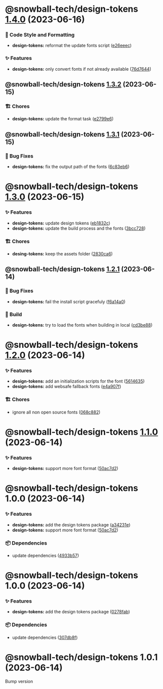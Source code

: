 # @snowball-tech/design-tokens [1.4.0](https://github.com/snowball-tech/glacier/compare/@snowball-tech/design-tokens@1.3.2...@snowball-tech/design-tokens@1.4.0) (2023-06-16)

### 🎨 Code Style and Formatting

- **design-tokens:** reformat the update fonts script ([e26eeec](https://github.com/snowball-tech/glacier/commit/e26eeec29d75a89fd8c89ff87119306b3072b671))

### ✨ Features

- **design-tokens:** only convert fonts if not already available ([76d7644](https://github.com/snowball-tech/glacier/commit/76d764424ba1a0e926a0b4db122120ee0e5f0601))

## @snowball-tech/design-tokens [1.3.2](https://github.com/snowball-tech/glacier/compare/@snowball-tech/design-tokens@1.3.1...@snowball-tech/design-tokens@1.3.2) (2023-06-15)

### 🏗 Chores

- **design-tokens:** update the format task ([e2799e6](https://github.com/snowball-tech/glacier/commit/e2799e6bff35ad1f82ff32f600dc6e416c232484))

## @snowball-tech/design-tokens [1.3.1](https://github.com/snowball-tech/glacier/compare/@snowball-tech/design-tokens@1.3.0...@snowball-tech/design-tokens@1.3.1) (2023-06-15)

### 🐛 Bug Fixes

- **design-tokens:** fix the output path of the fonts ([6c83eb6](https://github.com/snowball-tech/glacier/commit/6c83eb6904b5780518648a88f4704112f612db8c))

# @snowball-tech/design-tokens [1.3.0](https://github.com/snowball-tech/glacier/compare/@snowball-tech/design-tokens@1.2.1...@snowball-tech/design-tokens@1.3.0) (2023-06-15)

### ✨ Features

- **design-tokens:** update design tokens ([eb1832c](https://github.com/snowball-tech/glacier/commit/eb1832c61a7128b9d3d70ec3a751152e006e55f7))
- **design-tokens:** update the build process and the fonts ([3bcc728](https://github.com/snowball-tech/glacier/commit/3bcc728a37998ce8d7fcae18e36b1fada4fd75f0))

### 🏗 Chores

- **desing-tokens:** keep the assets folder ([2830ca6](https://github.com/snowball-tech/glacier/commit/2830ca6bcffa237fbd98f735cbadc7135f844751))

## @snowball-tech/design-tokens [1.2.1](https://github.com/snowball-tech/glacier/compare/@snowball-tech/design-tokens@1.2.0...@snowball-tech/design-tokens@1.2.1) (2023-06-14)

### 🐛 Bug Fixes

- **design-tokens:** fail the install script gracefuly ([f6a14a0](https://github.com/snowball-tech/glacier/commit/f6a14a0aedd7419062e19f3131e7ff51a12dc3b5))

### 👷 Build

- **design-tokens:** try to load the fonts when building in local ([cd3be88](https://github.com/snowball-tech/glacier/commit/cd3be88515e43d8693068adf66e588963d4c18e5))

# @snowball-tech/design-tokens [1.2.0](https://github.com/snowball-tech/glacier/compare/@snowball-tech/design-tokens@1.1.0...@snowball-tech/design-tokens@1.2.0) (2023-06-14)

### ✨ Features

- **design-tokens:** add an initialization scripts for the font ([5614635](https://github.com/snowball-tech/glacier/commit/5614635442d9e7310949385f642291e3325ae54e))
- **design-tokens:** add websafe fallback fonts ([e4a907f](https://github.com/snowball-tech/glacier/commit/e4a907ffbe4df9a311596f08387502a3be5b9c4b))

### 🏗 Chores

- ignore all non open source fonts ([068c882](https://github.com/snowball-tech/glacier/commit/068c882c69fa522154848c65da2506ee5ef8eeff))

# @snowball-tech/design-tokens [1.1.0](https://github.com/snowball-tech/glacier/compare/@snowball-tech/design-tokens@1.0.0...@snowball-tech/design-tokens@1.1.0) (2023-06-14)

### ✨ Features

- **design-tokens:** support more font format ([50ac7d2](https://github.com/snowball-tech/glacier/commit/50ac7d2b5a080e719a90e4529e5f967f50d7dd02))

# @snowball-tech/design-tokens 1.0.0 (2023-06-14)

### ✨ Features

- **design-tokens:** add the design tokens package ([a34231e](https://github.com/snowball-tech/glacier/commit/a34231efaf40f3f7cf4f56d5a0df7966073b101c))
- **design-tokens:** support more font format ([50ac7d2](https://github.com/snowball-tech/glacier/commit/50ac7d2b5a080e719a90e4529e5f967f50d7dd02))

### 📦 Dependencies

- update dependencies ([4933b57](https://github.com/snowball-tech/glacier/commit/4933b5716468fc85448657867ae731d41a0169ce))

# @snowball-tech/design-tokens 1.0.0 (2023-06-14)

### ✨ Features

- **design-tokens:** add the design tokens package ([0278fab](https://github.com/snowball-tech/glacier/commit/0278fabe8e22cec32afc8e37c4bb0733aa107438))

### 📦 Dependencies

- update dependencies ([307db8f](https://github.com/snowball-tech/glacier/commit/307db8fdd4019e5d74e539cdd311f3f75d51b1eb))

# @snowball-tech/design-tokens 1.0.1 (2023-06-14)

Bump version
